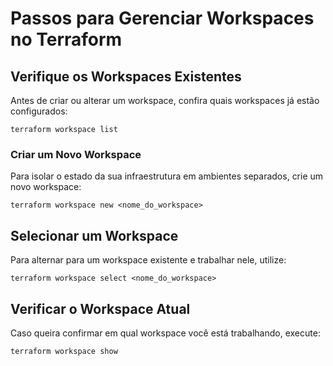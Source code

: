 # Passos para Gerenciar Workspaces no Terraform

## Verifique os Workspaces Existentes
Antes de criar ou alterar um workspace, confira quais workspaces já estão configurados:

```
terraform workspace list
```

### Criar um Novo Workspace
Para isolar o estado da sua infraestrutura em ambientes separados, crie um novo workspace:

```
terraform workspace new <nome_do_workspace>
```

## Selecionar um Workspace
Para alternar para um workspace existente e trabalhar nele, utilize:

```
terraform workspace select <nome_do_workspace>
```

## Verificar o Workspace Atual
Caso queira confirmar em qual workspace você está trabalhando, execute:

```
terraform workspace show
```